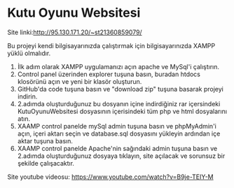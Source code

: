 # Kutu Oyunu Websitesi 

Site linki:http://95.130.171.20/~st21360859079/

Bu projeyi kendi bilgisayarınızda çalıştırmak için bilgisayarınızda XAMPP yüklü olmalıdır.

1) İlk adım olarak XAMPP uygulamanızı açın apache ve MySql'i çalıştırın.
2) Control panel üzerinden explorer tuşuna basın, buradan htdocs klosörünü açın ve yeni bir klasör oluşturun.
3) GitHub'da code tuşuna basın ve "download zip" tuşuna basarak projeyi indirin.
4) 2.adımda oluşturduğunuz bu dosyanın içine indirdiğiniz rar içersindeki KutuOyunuWebsitesi dosyasının içerisindeki tüm php ve html dosyalarını atın.
5) XAAMP control panelde mySql admin tuşuna basın ve phpMyAdmin'i açın, içeri aktarı seçin ve database.sql dosyasını yükleyin ardından içe aktar tuşuna basın.
6) XAAMP control panelde Apache'nin sağındaki admin tuşuna basın ve 2.adımda oluşturduğunuz dosyaya tıklayın, site açılacak ve sorunsuz bir şekilde çalışacaktır.


Site youtube videosu: https://www.youtube.com/watch?v=B9je-TEIY-M
